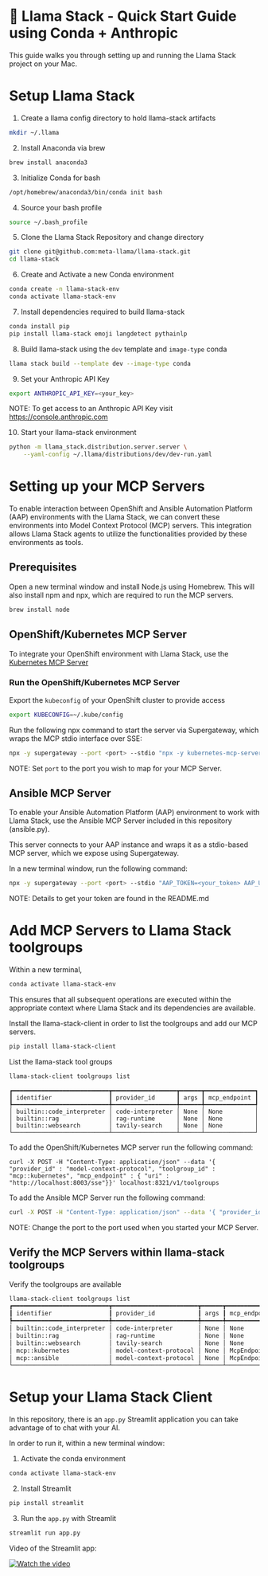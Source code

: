 # 🦙 Llama Stack - Quick Start Guide using Conda + Anthropic 

This guide walks you through setting up and running the Llama Stack project on
your Mac.

# Setup Llama Stack

1. Create a llama config directory to hold llama-stack artifacts 

```bash
mkdir ~/.llama
```

2. Install Anaconda via brew

```bash
brew install anaconda3
```

3. Initialize Conda for bash 

```bash
/opt/homebrew/anaconda3/bin/conda init bash
```

4. Source your bash profile

```bash
source ~/.bash_profile
```

5. Clone the Llama Stack Repository and change directory

```bash
git clone git@github.com:meta-llama/llama-stack.git
cd llama-stack
```

6. Create and Activate a new Conda environment

```bash
conda create -n llama-stack-env
conda activate llama-stack-env
```

7. Install dependencies required to build llama-stack

```bash
conda install pip
pip install llama-stack emoji langdetect pythainlp
```

8. Build llama-stack using the `dev` template and `image-type` conda

```bash
llama stack build --template dev --image-type conda
```

9. Set your Anthropic API Key

```bash
export ANTHROPIC_API_KEY=<your_key>
```

NOTE: To get access to an Anthropic API Key visit https://console.anthropic.com

10. Start your llama-stack environment

```bash
python -m llama_stack.distribution.server.server \
    --yaml-config ~/.llama/distributions/dev/dev-run.yaml
```

# Setting up your MCP Servers

To enable interaction between OpenShift and Ansible Automation Platform
(AAP) environments with the Llama Stack, we can convert these environments into
Model Context Protocol (MCP) servers. This integration allows Llama Stack agents
to utilize the functionalities provided by these environments as tools.

## Prerequisites 

Open a new terminal window and install Node.js using Homebrew. This will also
install npm and npx, which are required to run the MCP servers.

```bash
brew install node
```

## OpenShift/Kubernetes MCP Server

To integrate your OpenShift environment with Llama Stack, use the [Kubernetes MCP
Server](https://github.com/Flux159/mcp-server-kubernetes)

### Run the OpenShift/Kubernetes MCP Server

Export the `kubeconfig` of your OpenShift cluster to provide access

```bash
export KUBECONFIG=~/.kube/config
```

Run the following npx command to start the server via Supergateway, which wraps
the MCP stdio interface over SSE:

```bash
npx -y supergateway --port <port> --stdio "npx -y kubernetes-mcp-server@latest"
```

NOTE: Set `port` to the port you wish to map for your MCP Server.

## Ansible MCP Server

To enable your Ansible Automation Platform (AAP) environment to work with Llama
Stack, use the Ansible MCP Server included in this repository (ansible.py).

This server connects to your AAP instance and wraps it as a stdio-based MCP
server, which we expose using Supergateway.

In a new terminal window, run the following command:

```bash
npx -y supergateway --port <port> --stdio "AAP_TOKEN=<your_token> AAP_URL=https://<aap-url>/api/controller/v2 uv --directory /path/to/script run ansible.py"
```

NOTE: Details to get your token are found in the README.md 

# Add MCP Servers to Llama Stack toolgroups

Within a new terminal, 

```bash
conda activate llama-stack-env
```

This ensures that all subsequent operations are executed within the appropriate
context where Llama Stack and its dependencies are available.

Install the llama-stack-client in order to list the toolgroups and add our MCP
servers.

```bash
pip install llama-stack-client
```

List the llama-stack tool groups

```bash
llama-stack-client toolgroups list
```
```
┏━━━━━━━━━━━━━━━━━━━━━━━━━━━┳━━━━━━━━━━━━━━━━━━┳━━━━━━┳━━━━━━━━━━━━━━┓
┃ identifier                ┃ provider_id      ┃ args ┃ mcp_endpoint ┃
┡━━━━━━━━━━━━━━━━━━━━━━━━━━━╇━━━━━━━━━━━━━━━━━━╇━━━━━━╇━━━━━━━━━━━━━━┩
│ builtin::code_interpreter │ code-interpreter │ None │ None         │
│ builtin::rag              │ rag-runtime      │ None │ None         │
│ builtin::websearch        │ tavily-search    │ None │ None         │
└───────────────────────────┴──────────────────┴──────┴──────────────┘
```

To add the OpenShift/Kubernetes MCP server run the following command:

```
curl -X POST -H "Content-Type: application/json" --data '{ "provider_id" : "model-context-protocol", "toolgroup_id" : "mcp::kubernetes", "mcp_endpoint" : { "uri" : "http://localhost:8003/sse"}}' localhost:8321/v1/toolgroups
```

To add the Ansible MCP Server run the following command: 

```bash
curl -X POST -H "Content-Type: application/json" --data '{ "provider_id" : "model-context-protocol", "toolgroup_id" : "mcp::ansible", "mcp_endpoint" : { "uri" : "http://localhost:8004/sse"}}' localhost:8321/v1/toolgroups
```

NOTE: Change the port to the port used when you started your MCP Server.

## Verify the MCP Servers within llama-stack toolgroups

Verify the toolgroups are available

```bash
llama-stack-client toolgroups list
┏━━━━━━━━━━━━━━━━━━━━━━━━━━━┳━━━━━━━━━━━━━━━━━━━━━━━━┳━━━━━━┳━━━━━━━━━━━━━━━━━━━━━━━━━━━━━━━━━━━━━━━━━━━━━━┓
┃ identifier                ┃ provider_id            ┃ args ┃ mcp_endpoint                                 ┃
┡━━━━━━━━━━━━━━━━━━━━━━━━━━━╇━━━━━━━━━━━━━━━━━━━━━━━━╇━━━━━━╇━━━━━━━━━━━━━━━━━━━━━━━━━━━━━━━━━━━━━━━━━━━━━━┩
│ builtin::code_interpreter │ code-interpreter       │ None │ None                                         │
│ builtin::rag              │ rag-runtime            │ None │ None                                         │
│ builtin::websearch        │ tavily-search          │ None │ None                                         │
│ mcp::kubernetes           │ model-context-protocol │ None │ McpEndpoint(uri='http://localhost:8003/sse') │
│ mcp::ansible              │ model-context-protocol │ None │ McpEndpoint(uri='http://localhost:8004/sse') │
└───────────────────────────┴────────────────────────┴──────┴──────────────────────────────────────────────┘
```

# Setup your Llama Stack Client

In this repository, there is an `app.py` Streamlit application you can take
advantage of to chat with your AI. 

In order to run it, within a new terminal window:

1. Activate the conda environment

```bash
conda activate llama-stack-env
```


2. Install Streamlit

```bash
pip install streamlit
```

3. Run the `app.py` with Streamlit

```bash
streamlit run app.py
```

Video of the Streamlit app:

[![Watch the video](https://img.youtube.com/vi/bwfjdeQHXHU/maxresdefault.jpg)](https://youtu.be/bwfjdeQHXHU)

